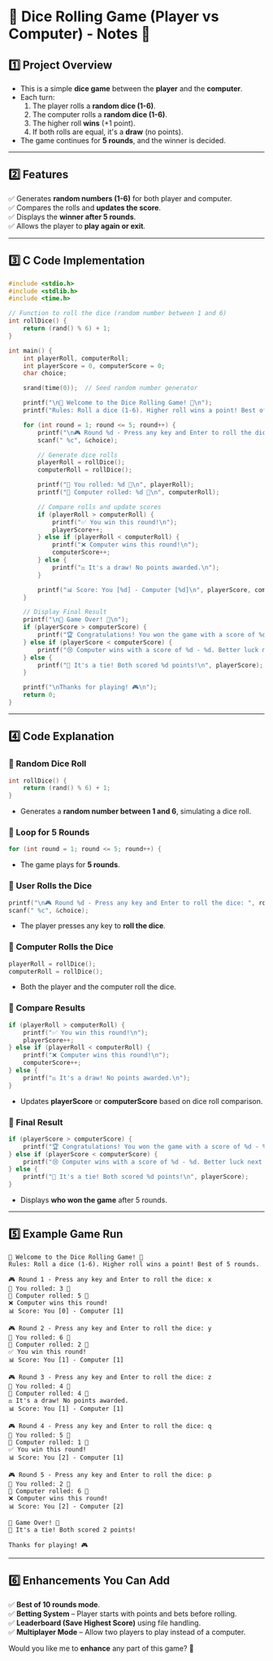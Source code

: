 # **🎲 Dice Rolling Game (Player vs Computer) - Notes 📜**

## **1️⃣ Project Overview**
- This is a simple **dice game** between the **player** and the **computer**.
- Each turn:
  1. The player rolls a **random dice (1-6)**.
  2. The computer rolls a **random dice (1-6)**.
  3. The higher roll **wins** (+1 point).
  4. If both rolls are equal, it's a **draw** (no points).
- The game continues for **5 rounds**, and the winner is decided.

---

## **2️⃣ Features**
✅ Generates **random numbers (1-6)** for both player and computer.  
✅ Compares the rolls and **updates the score**.  
✅ Displays the **winner after 5 rounds**.  
✅ Allows the player to **play again or exit**.  

---

## **3️⃣ C Code Implementation**
```c
#include <stdio.h>
#include <stdlib.h>
#include <time.h>

// Function to roll the dice (random number between 1 and 6)
int rollDice() {
    return (rand() % 6) + 1;
}

int main() {
    int playerRoll, computerRoll;
    int playerScore = 0, computerScore = 0;
    char choice;

    srand(time(0));  // Seed random number generator

    printf("\n🎲 Welcome to the Dice Rolling Game! 🎲\n");
    printf("Rules: Roll a dice (1-6). Higher roll wins a point! Best of 5 rounds.\n");

    for (int round = 1; round <= 5; round++) {
        printf("\n🎮 Round %d - Press any key and Enter to roll the dice: ", round);
        scanf(" %c", &choice);

        // Generate dice rolls
        playerRoll = rollDice();
        computerRoll = rollDice();

        printf("🧑 You rolled: %d 🎲\n", playerRoll);
        printf("🤖 Computer rolled: %d 🎲\n", computerRoll);

        // Compare rolls and update scores
        if (playerRoll > computerRoll) {
            printf("✅ You win this round!\n");
            playerScore++;
        } else if (playerRoll < computerRoll) {
            printf("❌ Computer wins this round!\n");
            computerScore++;
        } else {
            printf("⚖️ It's a draw! No points awarded.\n");
        }

        printf("📊 Score: You [%d] - Computer [%d]\n", playerScore, computerScore);
    }

    // Display Final Result
    printf("\n🎉 Game Over! 🎉\n");
    if (playerScore > computerScore) {
        printf("🏆 Congratulations! You won the game with a score of %d - %d!\n", playerScore, computerScore);
    } else if (playerScore < computerScore) {
        printf("😢 Computer wins with a score of %d - %d. Better luck next time!\n", computerScore, playerScore);
    } else {
        printf("🤝 It's a tie! Both scored %d points!\n", playerScore);
    }

    printf("\nThanks for playing! 🎮\n");
    return 0;
}
```

---

## **4️⃣ Code Explanation**
### **🔹 Random Dice Roll**
```c
int rollDice() {
    return (rand() % 6) + 1;
}
```
- Generates a **random number between 1 and 6**, simulating a dice roll.

### **🔹 Loop for 5 Rounds**
```c
for (int round = 1; round <= 5; round++) {
```
- The game plays for **5 rounds**.

### **🔹 User Rolls the Dice**
```c
printf("\n🎮 Round %d - Press any key and Enter to roll the dice: ", round);
scanf(" %c", &choice);
```
- The player presses any key to **roll the dice**.

### **🔹 Computer Rolls the Dice**
```c
playerRoll = rollDice();
computerRoll = rollDice();
```
- Both the player and the computer roll the dice.

### **🔹 Compare Results**
```c
if (playerRoll > computerRoll) {
    printf("✅ You win this round!\n");
    playerScore++;
} else if (playerRoll < computerRoll) {
    printf("❌ Computer wins this round!\n");
    computerScore++;
} else {
    printf("⚖️ It's a draw! No points awarded.\n");
}
```
- Updates **playerScore** or **computerScore** based on dice roll comparison.

### **🔹 Final Result**
```c
if (playerScore > computerScore) {
    printf("🏆 Congratulations! You won the game with a score of %d - %d!\n", playerScore, computerScore);
} else if (playerScore < computerScore) {
    printf("😢 Computer wins with a score of %d - %d. Better luck next time!\n", computerScore, playerScore);
} else {
    printf("🤝 It's a tie! Both scored %d points!\n", playerScore);
}
```
- Displays **who won the game** after 5 rounds.

---

## **5️⃣ Example Game Run**
```
🎲 Welcome to the Dice Rolling Game! 🎲
Rules: Roll a dice (1-6). Higher roll wins a point! Best of 5 rounds.

🎮 Round 1 - Press any key and Enter to roll the dice: x
🧑 You rolled: 3 🎲
🤖 Computer rolled: 5 🎲
❌ Computer wins this round!
📊 Score: You [0] - Computer [1]

🎮 Round 2 - Press any key and Enter to roll the dice: y
🧑 You rolled: 6 🎲
🤖 Computer rolled: 2 🎲
✅ You win this round!
📊 Score: You [1] - Computer [1]

🎮 Round 3 - Press any key and Enter to roll the dice: z
🧑 You rolled: 4 🎲
🤖 Computer rolled: 4 🎲
⚖️ It's a draw! No points awarded.
📊 Score: You [1] - Computer [1]

🎮 Round 4 - Press any key and Enter to roll the dice: q
🧑 You rolled: 5 🎲
🤖 Computer rolled: 1 🎲
✅ You win this round!
📊 Score: You [2] - Computer [1]

🎮 Round 5 - Press any key and Enter to roll the dice: p
🧑 You rolled: 2 🎲
🤖 Computer rolled: 6 🎲
❌ Computer wins this round!
📊 Score: You [2] - Computer [2]

🎉 Game Over! 🎉
🤝 It's a tie! Both scored 2 points!

Thanks for playing! 🎮
```

---

## **6️⃣ Enhancements You Can Add**
✅ **Best of 10 rounds mode**.  
✅ **Betting System** – Player starts with points and bets before rolling.  
✅ **Leaderboard (Save Highest Score)** using file handling.  
✅ **Multiplayer Mode** – Allow two players to play instead of a computer.  

Would you like me to **enhance** any part of this game? 🚀
